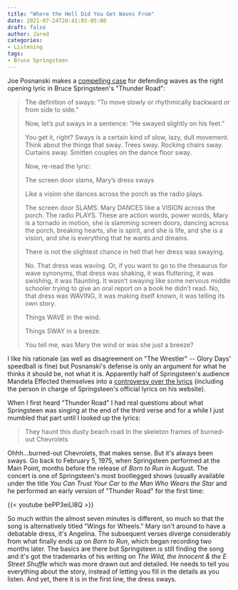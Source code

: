 ```yaml
---
title: "Where the Hell Did You Get Waves From"
date: 2021-07-24T20:41:03-05:00
draft: false
author: Jared
categories:
- Listening
tags:
- Bruce Springsteen
---
```


Joe Posnanski makes a [compelling case](https://joeposnanski.substack.com/p/marys-dress) for defending waves as the right opening lyric in Bruce Springsteen's "Thunder Road":

> The definition of sways: “To move slowly or rhythmically backward or from side to side.”
> 
> Now, let’s put sways in a sentence: “He swayed slightly on his feet.”
>
> You get it, right? Sways is a certain kind of slow, lazy, dull movement. Think about the things that sway. Trees sway. Rocking chairs sway. Curtains sway. Smitten couples on the dance floor sway.
> 
> Now, re-read the lyric:
> 
> The screen door slams, Mary’s dress sways
>
> Like a vision she dances across the porch as the radio plays.
>
> The screen door SLAMS. Mary DANCES like a VISION across the porch. The radio PLAYS. These are action words, power words, Mary is a tornado in motion, she is slamming screen doors, dancing across the porch, breaking hearts, she is spirit, and she is life, and she is a vision, and she is everything that he wants and dreams.
> 
> There is not the slightest chance in hell that her dress was swaying.
> 
> No. That dress was waving. Or, if you want to go to the thesaurus for wave synonyms, that dress was shaking, it was fluttering, it was swishing, it was flaunting. It wasn’t swaying like some nervous middle schooler trying to give an oral report on a book he didn’t read. No, that dress was WAVING, it was making itself known, it was telling its own story.
> 
> Things WAVE in the wind.
> 
> Things SWAY in a breeze.
> 
> You tell me, was Mary the wind or was she just a breeze?

I like his rationale (as well as disagreement on "The Wrestler" -- Glory Days' speedball is fine) but Posnanski's defense is only an argument for what he thinks it should be, not what it is. Apparently half of Springsteen's audience Mandela Effected themselves into a [controversy over the lyrics](https://www.newyorker.com/culture/cultural-comment/a-springsteen-mystery-solved) (including the person in charge of Springsteen's official lyrics on his website).

When I first heard "Thunder Road" I had real questions about what Springsteen was singing at the end of the third verse and for a while I just mumbled that part until I looked up the lyrics:

> They haunt this dusty beach road
> In the skeleton frames of burned-out Chevrolets

Ohhh…burned-out Chevrolets, that makes sense. But it's always been sways. Go back to February 5, 1975, when Springsteen performed at the Main Point, months before the release of *Born to Run* in August. The concert is one of Springsteen's most bootlegged shows (usually available under the title *You Can Trust Your Car to the Man Who Wears the Star* and he performed an early version of "Thunder Road" for the first time:

{{< youtube bePP3eiLl8Q >}}

So much within the almost seven minutes is different, so much so that the song is alternatively titled "Wings for Wheels." Mary isn't around to have a debatable dress, it's Angelina. The subsequent verses diverge considerably from what finally ends up on *Born to Run*, which began recording two months later. The basics are there but Springsteen is still finding the song and it's got the trademarks of his writing on *The Wild, the Innocent & the E Street Shuffle* which was more drawn out and detailed. He needs to tell you everything about the story, instead of letting you fill in the details as you listen. And yet, there it is in the first line, the dress sways.
